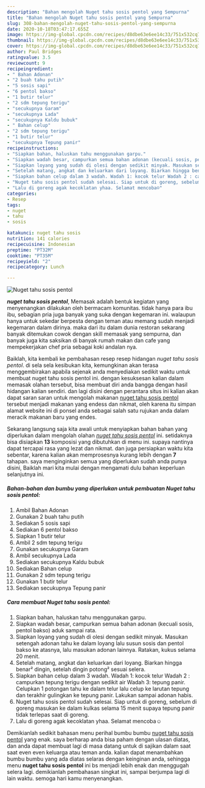 ```yaml
---
description: "Bahan mengolah Nuget tahu sosis pentol yang Sempurna"
title: "Bahan mengolah Nuget tahu sosis pentol yang Sempurna"
slug: 308-bahan-mengolah-nuget-tahu-sosis-pentol-yang-sempurna
date: 2020-10-18T03:47:17.655Z
image: https://img-global.cpcdn.com/recipes/d8dbe63e6ee14c33/751x532cq70/nuget-tahu-sosis-pentol-foto-resep-utama.jpg
thumbnail: https://img-global.cpcdn.com/recipes/d8dbe63e6ee14c33/751x532cq70/nuget-tahu-sosis-pentol-foto-resep-utama.jpg
cover: https://img-global.cpcdn.com/recipes/d8dbe63e6ee14c33/751x532cq70/nuget-tahu-sosis-pentol-foto-resep-utama.jpg
author: Paul Bridges
ratingvalue: 3.5
reviewcount: 9
recipeingredient:
- " Bahan Adonan"
- "2 buah tahu putih"
- "5 sosis sapi"
- "6 pentol bakso"
- "1 butir telur"
- "2 sdm tepung terigu"
- "secukupnya Garam"
- "secukupnya Lada"
- "secukupnya Kaldu bubuk"
- " Bahan celup"
- "2 sdm tepung terigu"
- "1 butir telur"
- "secukupnya Tepung panir"
recipeinstructions:
- "Siapkan bahan, haluskan tahu menggunakan garpu."
- "Siapkan wadah besar, campurkan semua bahan adonan (kecuali sosis, pentol bakso) aduk sampai rata."
- "Siapkan loyang yang sudah di olesi dengan sedikit minyak. Masukan setengah adonan tahu ke dalam loyang lalu susun sosis dan pentol bakso ke atasnya, lalu masukan adonan lainnya. Ratakan, kukus selama 20 menit."
- "Setelah matang, angkat dan keluarkan dari loyang. Biarkan hingga benar² dingin, setelah dingin potong² sesuai selera."
- "Siapkan bahan celup dalam 3 wadah. Wadah 1: kocok telur Wadah 2 : campurkan tepung terigu dengan sedikit air Wadah 3: tepung panir. Celupkan 1 potongan tahu ke dalam telur lalu celup ke larutan tepung dan terakhir gulingkan ke tepung panir. Lakukan sampai adonan habis."
- "Nuget tahu sosis pentol sudah selesai. Siap untuk di goreng, sebelum di goreng masukan ke dalam kulkas selama 15 menit supaya tepung panir tidak terlepas saat di goreng."
- "Lalu di goreng agak kecoklatan yhaa. Selamat mencoba☺"
categories:
- Resep
tags:
- nuget
- tahu
- sosis

katakunci: nuget tahu sosis 
nutrition: 141 calories
recipecuisine: Indonesian
preptime: "PT32M"
cooktime: "PT35M"
recipeyield: "2"
recipecategory: Lunch

---
```



![Nuget tahu sosis pentol](https://img-global.cpcdn.com/recipes/d8dbe63e6ee14c33/751x532cq70/nuget-tahu-sosis-pentol-foto-resep-utama.jpg)

<b><i>nuget tahu sosis pentol</i></b>, Memasak adalah bentuk kegiatan yang menyenangkan dilakukan oleh bermacam komunitas. tidak hanya para ibu ibu, sebagian pria juga banyak yang suka dengan kegemaran ini. walaupun hanya untuk sekedar berpesta dengan teman atau memang sudah menjadi kegemaran dalam dirinya. maka dari itu dalam dunia restoran sekarang banyak ditemukan cowok dengan skill memasak yang sempurna, dan banyak juga kita saksikan di banyak rumah makan dan cafe yang mempekerjakan chef pria sebagai koki andalan nya.

Baiklah, kita kembali ke pembahasan resep resep hidangan <i>nuget tahu sosis pentol</i>. di sela sela kesibukan kita, kemungkinan akan terasa menggembirakan apabila sejenak anda menyediakan sedikit waktu untuk membuat nuget tahu sosis pentol ini. dengan kesuksesan kalian dalam memasak olahan tersebut, bisa membuat diri anda bangga dengan hasil hidangan kalian sendiri. dan lagi disini dengan perantara situs ini kalian akan dapat saran saran untuk mengolah makanan <u>nuget tahu sosis pentol</u> tersebut menjadi makanan yang endess dan nikmat, oleh karena itu simpan alamat website ini di ponsel anda sebagai salah satu rujukan anda dalam meracik makanan baru yang endes.




Sekarang langsung saja kita awali untuk menyiapkan bahan bahan yang diperlukan dalam mengolah olahan <u><i>nuget tahu sosis pentol</i></u> ini. setidaknya bisa disiapkan <b>13</b> komposisi yang dibutuhkan di menu ini. supaya nantinya dapat tercapai rasa yang lezat dan nikmat. dan juga persiapkan waktu kita sebentar, karena kalian akan memprosesnya kurang lebih dengan <b>7</b> tahapan. saya menginginkan semua yang diperlukan sudah anda punya disini, Baiklah mari kita mulai dengan mengamati dulu bahan keperluan selanjutnya ini.

<!--inarticleads1-->

##### Bahan-bahan dan bumbu yang diperlukan untuk pembuatan Nuget tahu sosis pentol:

1. Ambil  Bahan Adonan
1. Gunakan 2 buah tahu putih
1. Sediakan 5 sosis sapi
1. Sediakan 6 pentol bakso
1. Siapkan 1 butir telur
1. Ambil 2 sdm tepung terigu
1. Gunakan secukupnya Garam
1. Ambil secukupnya Lada
1. Sediakan secukupnya Kaldu bubuk
1. Sediakan  Bahan celup
1. Gunakan 2 sdm tepung terigu
1. Gunakan 1 butir telur
1. Sediakan secukupnya Tepung panir




<!--inarticleads2-->

##### Cara membuat Nuget tahu sosis pentol:

1. Siapkan bahan, haluskan tahu menggunakan garpu.
1. Siapkan wadah besar, campurkan semua bahan adonan (kecuali sosis, pentol bakso) aduk sampai rata.
1. Siapkan loyang yang sudah di olesi dengan sedikit minyak. Masukan setengah adonan tahu ke dalam loyang lalu susun sosis dan pentol bakso ke atasnya, lalu masukan adonan lainnya. Ratakan, kukus selama 20 menit.
1. Setelah matang, angkat dan keluarkan dari loyang. Biarkan hingga benar² dingin, setelah dingin potong² sesuai selera.
1. Siapkan bahan celup dalam 3 wadah. Wadah 1: kocok telur Wadah 2 : campurkan tepung terigu dengan sedikit air Wadah 3: tepung panir. Celupkan 1 potongan tahu ke dalam telur lalu celup ke larutan tepung dan terakhir gulingkan ke tepung panir. Lakukan sampai adonan habis.
1. Nuget tahu sosis pentol sudah selesai. Siap untuk di goreng, sebelum di goreng masukan ke dalam kulkas selama 15 menit supaya tepung panir tidak terlepas saat di goreng.
1. Lalu di goreng agak kecoklatan yhaa. Selamat mencoba☺




Demikianlah sedikit bahasan menu perihal bumbu bumbu <u>nuget tahu sosis pentol</u> yang enak. saya berharap anda bisa paham dengan ulasan diatas, dan anda dapat membuat lagi di masa datang untuk di sajikan dalam saat saat even even keluarga atau teman anda. kalian dapat menambahkan bumbu bumbu yang ada diatas selaras dengan keinginan anda, sehingga menu <b>nuget tahu sosis pentol</b> ini bs menjadi lebih enak dan menggugah selera lagi. demikianlah pembahasan singkat ini, sampai berjumpa lagi di lain waktu. semoga hari kamu menyenangkan.

